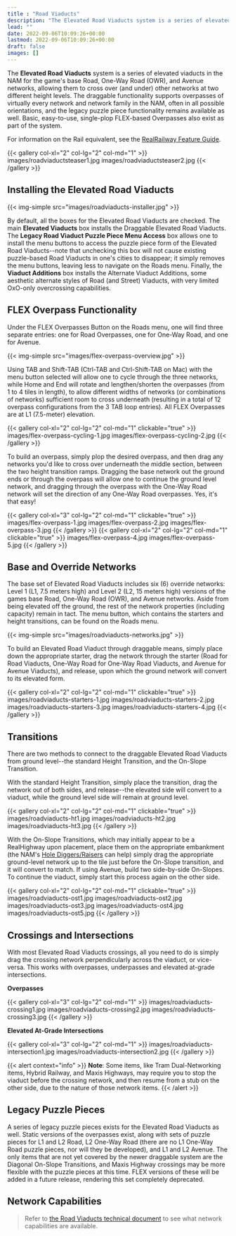 ```yaml
---
title : "Road Viaducts"
description: "The Elevated Road Viaducts system is a series of elevated viaducts in the NAM for the game's base Road, One-Way Road (OWR), and Avenue networks, allowing them to cross over (and under) other networks at two different height levels."
lead: ""
date: 2022-09-06T10:09:26+00:00
lastmod: 2022-09-06T10:09:26+00:00
draft: false
images: []
---
```


The **Elevated Road Viaducts** system is a series of elevated viaducts in the NAM for the game's base Road, One-Way Road (OWR), and Avenue networks, allowing them to cross over (and under) other networks at two different height levels. The draggable functionality supports overpasses of virtually every network and network family in the NAM, often in all possible orientations, and the legacy puzzle piece functionality remains available as well. Basic, easy-to-use, single-plop FLEX-based Overpasses also exist as part of the system.

For information on the Rail equivalent, see the [RealRailway Feature Guide](/docs/feature-guides/real-railway-rrw/).

{{< gallery col-xl="2" col-lg="2" col-md="1" >}}
    images/roadviaductsteaser1.jpg
    images/roadviaductsteaser2.jpg
{{< /gallery >}}

## Installing the Elevated Road Viaducts

{{< img-simple src="images/roadviaducts-installer.jpg" >}}

By default, all the boxes for the Elevated Road Viaducts are checked. The main **Elevated Viaducts** box installs the Draggable Elevated Road Viaducts. The **Legacy Road Viaduct Puzzle Piece Menu Access** box allows one to install the menu buttons to access the puzzle piece form of the Elevated Road Viaducts--note that unchecking this box will not cause existing puzzle-based Road Viaducts in one's cities to disappear; it simply removes the menu buttons, leaving less to navigate on the Roads menu. Finally, the **Viaduct Additions** box installs the Alternate Viaduct Additions, some aesthetic alternate styles of Road (and Street) Viaducts, with very limited OxO-only overcrossing capabilities.

## FLEX Overpass Functionality

Under the FLEX Overpasses Button on the Roads menu, one will find three separate entries: one for Road Overpasses, one for One-Way Road, and one for Avenue.

{{< img-simple src="images/flex-overpass-overview.jpg" >}}

Using TAB and Shift-TAB (Ctrl-TAB and Ctrl-Shift-TAB on Mac) with the menu button selected will allow one to cycle through the three networks, while Home and End will rotate and lengthen/shorten the overpasses (from 1 to 4 tiles in length), to allow different widths of networks (or combinations of networks) sufficient room to cross underneath (resulting in a total of 12 overpass configurations from the 3 TAB loop entries). All FLEX Overpasses are at L1 (7.5-meter) elevation.

{{< gallery col-xl="2" col-lg="2" col-md="1" clickable="true" >}}
    images/flex-overpass-cycling-1.jpg
    images/flex-overpass-cycling-2.jpg
{{< /gallery >}}

To build an overpass, simply plop the desired overpass, and then drag any networks you'd like to cross over underneath the middle section, between the two height transition ramps. Dragging the base network out the ground ends or through the overpass will allow one to continue the ground level network, and dragging through the overpass with the One-Way Road network will set the direction of any One-Way Road overpasses. Yes, it's that easy!

{{< gallery col-xl="3" col-lg="2" col-md="1" clickable="true" >}}
    images/flex-overpass-1.jpg
    images/flex-overpass-2.jpg
    images/flex-overpass-3.jpg
{{< /gallery >}}
{{< gallery col-xl="2" col-lg="2" col-md="1" clickable="true" >}}
    images/flex-overpass-4.jpg
    images/flex-overpass-5.jpg
{{< /gallery >}}

## Base and Override Networks

The base set of Elevated Road Viaducts includes six (6) override networks: Level 1 (L1, 7.5 meters high) and Level 2 (L2, 15 meters high) versions of the games base Road, One-Way Road (OWR), and Avenue networks. Aside from being elevated off the ground, the rest of the network properties (including capacity) remain in tact. The menu button, which contains the starters and height transitions, can be found on the Roads menu.

{{< img-simple src="images/roadviaducts-networks.jpg" >}}

To build an Elevated Road Viaduct through draggable means, simply place down the appropriate starter, drag the network through the starter (Road for Road Viaducts, One-Way Road for One-Way Road Viaducts, and Avenue for Avenue Viaducts), and release, upon which the ground network will convert to its elevated form.

{{< gallery col-xl="2" col-lg="2" col-md="1" clickable="true" >}}
    images/roadviaducts-starters-1.jpg
    images/roadviaducts-starters-2.jpg
    images/roadviaducts-starters-3.jpg
    images/roadviaducts-starters-4.jpg
{{< /gallery >}}

## Transitions

There are two methods to connect to the draggable Elevated Road Viaducts from ground level--the standard Height Transition, and the On-Slope Transition.

With the standard Height Transition, simply place the transition, drag the network out of both sides, and release--the elevated side will convert to a viaduct, while the ground level side will remain at ground level.

{{< gallery col-xl="2" col-lg="2" col-md="1" clickable="true" >}}
    images/roadviaducts-ht1.jpg
    images/roadviaducts-ht2.jpg
    images/roadviaducts-ht3.jpg
{{< /gallery >}}

With the On-Slope Transitions, which may initially appear to be a RealHighway upon placement, place them on the appropriate embankment (the NAM's [Hole Diggers/Raisers](/docs/feature-guides/network-addon-mod-utilities/#hole-diggers-and-raisers) can help) simply drag the appropriate ground-level network up to the tile just before the On-Slope transition, and it will convert to match. If using Avenue, build two side-by-side On-Slopes. To continue the viaduct, simply start this process again on the other side.

{{< gallery col-xl="2" col-lg="2" col-md="1" clickable="true" >}}
    images/roadviaducts-ost1.jpg
    images/roadviaducts-ost2.jpg
    images/roadviaducts-ost3.jpg
    images/roadviaducts-ost4.jpg
    images/roadviaducts-ost5.jpg
{{< /gallery >}}

## Crossings and Intersections

With most Elevated Road Viaducts crossings, all you need to do is simply drag the crossing network perpendicularly across the viaduct, or vice-versa. This works with overpasses, underpasses and elevated at-grade intersections.

**Overpasses**

{{< gallery col-xl="3" col-lg="2" col-md="1" >}}
    images/roadviaducts-crossing1.jpg
    images/roadviaducts-crossing2.jpg
    images/roadviaducts-crossing3.jpg
{{< /gallery >}}

**Elevated At-Grade Intersections**

{{< gallery col-xl="3" col-lg="2" col-md="1" >}}
    images/roadviaducts-intersection1.jpg
    images/roadviaducts-intersection2.jpg
{{< /gallery >}}

{{< alert context="info" >}}
**Note**: Some items, like Tram Dual-Networking items, Hybrid Railway, and Maxis Highways, may require you to stop the viaduct before the crossing network, and then resume from a stub on the other side, due to the nature of those network items.
{{< /alert >}}

## Legacy Puzzle Pieces

A series of legacy puzzle pieces exists for the Elevated Road Viaducts as well. Static versions of the overpasses exist, along with sets of puzzle pieces for L1 and L2 Road, L2 One-Way Road (there are no L1 One-Way Road puzzle pieces, nor will they be developed), and L1 and L2 Avenue. The only items that are not yet covered by the newer draggable system are the Diagonal On-Slope Transitions, and Maxis Highway crossings may be more flexible with the puzzle pieces at this time. FLEX versions of these will be added in a future release, rendering this set completely deprecated.

## Network Capabilities

> Refer to [the Road Viaducts technical document](/docs/tech-specs/road-viaducts) to see what network capabilities are available.